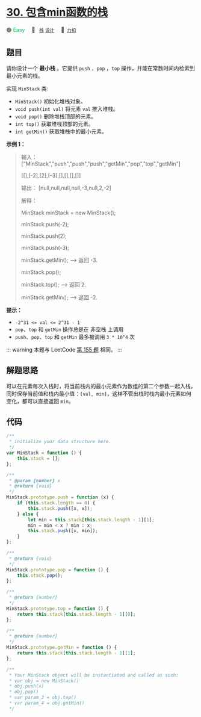 # [30. 包含min函数的栈](https://2xiao.github.io/leetcode-js/offer/jz_offer_30_1.html)

🟢 <font color=#15bd66>Easy</font>&emsp; 🔖&ensp; [`栈`](/tag/stack.md) [`设计`](/tag/design.md)&emsp; 🔗&ensp;[`力扣`](https://leetcode.cn/problems/bao-han-minhan-shu-de-zhan-lcof)

## 题目

请你设计一个 **最小栈** 。它提供 `push` ，`pop` ，`top` 操作，并能在常数时间内检索到最小元素的栈。

实现 `MinStack` 类:

- `MinStack()` 初始化堆栈对象。
- `void push(int val)` 将元素 `val` 推入堆栈。
- `void pop()` 删除堆栈顶部的元素。
- `int top()` 获取堆栈顶部的元素。
- `int getMin()` 获取堆栈中的最小元素。

**示例 1：**

> 输入：
> ["MinStack","push","push","push","getMin","pop","top","getMin"]
>
> [[],[-2],[2],[-3],[],[],[],[]]
>
> 输出：
> [null,null,null,null,-3,null,2,-2]
>
> 解释：
>
> MinStack minStack = new MinStack();
>
> minStack.push(-2);
>
> minStack.push(2);
>
> minStack.push(-3);
>
> minStack.getMin(); --> 返回 -3.
>
> minStack.pop();
>
> minStack.top(); --> 返回 2.
>
> minStack.getMin(); --> 返回 -2.

**提示：**

- `-2^31 <= val <= 2^31 - 1`
- `pop`、`top` 和 `getMin` 操作总是在 非空栈 上调用
- `push`、`pop`、`top` 和 `getMin` 最多被调用 `3 * 10^4` 次

::: warning
本题与 LeetCode [第 155 题](../problem/0155.md) 相同。
:::

## 解题思路

可以在元素每次入栈时，将当前栈内的最小元素作为数组的第二个参数一起入栈，同时保存当前值和栈内最小值：`[val, min]`，这样不管出栈时栈内最小元素如何变化，都可以直接返回 `min`。

## 代码

```javascript
/**
 * initialize your data structure here.
 */
var MinStack = function () {
	this.stack = [];
};

/**
 * @param {number} x
 * @return {void}
 */
MinStack.prototype.push = function (x) {
	if (this.stack.length == 0) {
		this.stack.push([x, x]);
	} else {
		let min = this.stack[this.stack.length - 1][1];
		min = min < x ? min : x;
		this.stack.push([x, min]);
	}
};

/**
 * @return {void}
 */
MinStack.prototype.pop = function () {
	this.stack.pop();
};

/**
 * @return {number}
 */
MinStack.prototype.top = function () {
	return this.stack[this.stack.length - 1][0];
};

/**
 * @return {number}
 */
MinStack.prototype.getMin = function () {
	return this.stack[this.stack.length - 1][1];
};

/**
 * Your MinStack object will be instantiated and called as such:
 * var obj = new MinStack()
 * obj.push(x)
 * obj.pop()
 * var param_3 = obj.top()
 * var param_4 = obj.getMin()
 */
```
